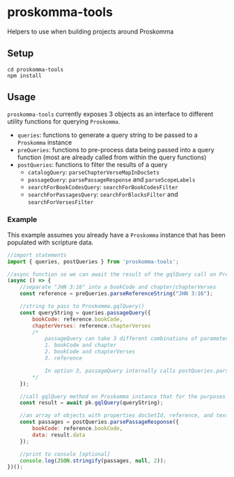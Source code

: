 # proskomma-tools
Helpers to use when building projects around Proskomma

## Setup
```
cd proskomma-tools
npm install
```

## Usage
`proskomma-tools` currently exposes 3 objects as an interface to different utility functions for querying `Proskomma`.
- `queries`: functions to generate a query string to be passed to a `Proskomma` instance
- `preQueries`: functions to pre-process data being passed into a query function (most are already called from within the query functions)
- `postQueries`: functions to filter the results of a query
    - `catalogQuery`: `parseChapterVerseMapInDocSets`
    - `passageQuery`: `parsePassageResponse` and `parseScopeLabels`
    - `searchForBookCodesQuery`: `searchForBookCodesFilter`
    - `searchForPassagesQuery`: `searchForBlocksFilter` and `searchForVersesFilter`

### Example
This example assumes you already have a `Proskomma` instance that has been populated with scripture data.
```js
//import statements
import { queries, postQueries } from 'proskomma-tools';

//async function so we can await the result of the gqlQuery call on Proskomma
(async () => {
    //separate "JHN 3:16" into a bookCode and chapter/chapterVerses
    const reference = preQueries.parseReferenceString("JHN 3:16");

    //string to pass to Proskomma.gqlQuery()
    const queryString = queries.passageQuery({
        bookCode: reference.bookCode,
        chapterVerses: reference.chapterVerses
        /*
            passageQuery can take 3 different combinations of parameters:
            1. bookCode and chapter
            2. bookCode and chapterVerses
            3. reference

            In option 3, passageQuery internally calls postQueries.parseReferenceString to separate reference out into a bookCode and chapter/chapterVerses.
        */
    });

    //call gqlQuery method on Proskomma instance that for the purposes of the example is located elsewhere and has been pre-populated with scripture
    const result = await pk.gqlQuery(queryString);

    //an array of objects with properties docSetId, reference, and text.
    const passages = postQueries.parsePassageResponse({
        bookCode: reference.bookCode,
        data: result.data
    });

    //print to console [optional]
    console.log(JSON.stringify(passages, null, 2));
})();
```